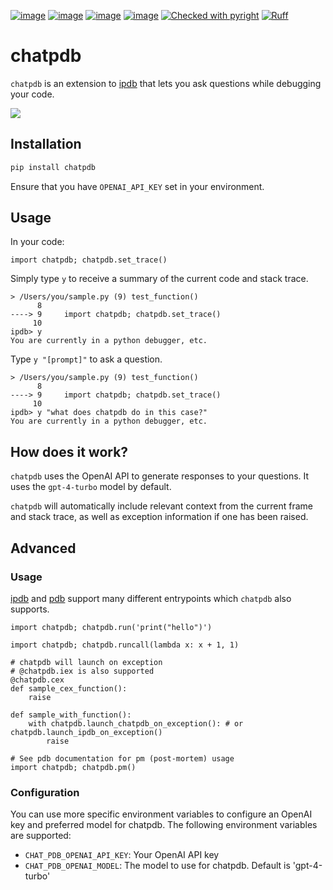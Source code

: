 [![image](https://img.shields.io/pypi/v/chatpdb.svg)](https://pypi.python.org/pypi/chatpdb)
[![image](https://img.shields.io/pypi/l/chatpdb.svg)](https://pypi.python.org/pypi/chatpdb)
[![image](https://img.shields.io/pypi/pyversions/chatpdb.svg)](https://pypi.python.org/pypi/chatpdb)
[![image](https://github.com/Never-Over/chatpdb/actions/workflows/ci.yml/badge.svg)](https://github.com/Never-Over/chatpdb/actions/workflows/ci.yml)
[![Checked with pyright](https://microsoft.github.io/pyright/img/pyright_badge.svg)](https://microsoft.github.io/pyright/)
[![Ruff](https://img.shields.io/endpoint?url=https://raw.githubusercontent.com/astral-sh/ruff/main/assets/badge/v2.json)](https://github.com/astral-sh/ruff)
# chatpdb
`chatpdb` is an extension to [ipdb](https://github.com/gotcha/ipdb) that lets you ask questions while debugging your code.

![](https://raw.githubusercontent.com/Never-Over/bridge/main/docs/runserver_demo.gif)

## Installation
```bash
pip install chatpdb
```
Ensure that you have `OPENAI_API_KEY` set in your environment.

## Usage
In your code:
```python3
import chatpdb; chatpdb.set_trace()
```
Simply type `y` to receive a summary of the current code and stack trace.
```python3
> /Users/you/sample.py (9) test_function()
      8     
----> 9     import chatpdb; chatpdb.set_trace()
     10
ipdb> y
You are currently in a python debugger, etc.
```
Type `y "[prompt]"` to ask a question. 
```python3
> /Users/you/sample.py (9) test_function()
      8     
----> 9     import chatpdb; chatpdb.set_trace()
     10
ipdb> y "what does chatpdb do in this case?"
You are currently in a python debugger, etc.
```


## How does it work?
`chatpdb` uses the OpenAI API to generate responses to your questions. It uses the `gpt-4-turbo` model by default.

`chatpdb` will automatically include relevant context from the current frame and stack trace, as well as
exception information if one has been raised.


## Advanced

### Usage
[ipdb](https://github.com/gotcha/ipdb) and [pdb](https://docs.python.org/3/library/pdb.html) support many different entrypoints which `chatpdb` also supports.
```python3
import chatpdb; chatpdb.run('print("hello")')
```
```python3
import chatpdb; chatpdb.runcall(lambda x: x + 1, 1)
```
```python3
# chatpdb will launch on exception
# @chatpdb.iex is also supported
@chatpdb.cex
def sample_cex_function():
    raise
```
```python3
def sample_with_function():
    with chatpdb.launch_chatpdb_on_exception(): # or chatpdb.launch_ipdb_on_exception()
        raise
```
```python3
# See pdb documentation for pm (post-mortem) usage
import chatpdb; chatpdb.pm()
```

### Configuration
You can use more specific environment variables to configure an OpenAI key and preferred model
for chatpdb. The following environment variables are supported:
- `CHAT_PDB_OPENAI_API_KEY`: Your OpenAI API key
- `CHAT_PDB_OPENAI_MODEL`: The model to use for chatpdb. Default is 'gpt-4-turbo'
